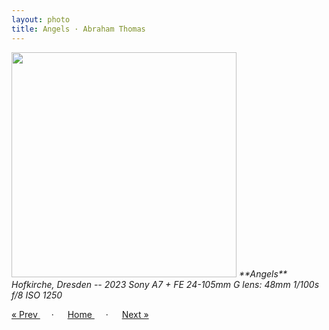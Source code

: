 ```yaml
---
layout: photo
title: Angels · Abraham Thomas
---
```


<img src="/assets/photos/Angels.jpg" width="360px" class="photo">

<i>
**Angels**  
Hofkirche, Dresden -- 2023  
Sony A7 + FE 24-105mm G lens: 48mm 1/100s f/8 ISO 1250
</i>

<a href="/gallery/daitokuji"> &laquo; Prev </a> &emsp; · &emsp; 
<a href="/gallery"> Home </a> &emsp; · &emsp; 
<a href="/gallery/tower"> Next &raquo; </a>
